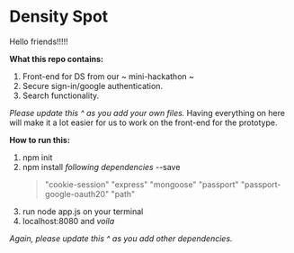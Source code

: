 # Density Spot 
Hello friends!!!!!

**What this repo contains:**
1) Front-end for DS from our ~ mini-hackathon ~
2) Secure sign-in/google authentication.
3) Search functionality. 

*Please update this ^ as you add your own files.* Having everything on here will make it a lot easier 
for us to work on the front-end for the prototype. 

**How to run this:**
1) npm init
2) npm install *following dependencies* --save 
   > "cookie-session"
   > "express"
   > "mongoose"
   > "passport"
   > "passport-google-oauth20"
   > "path"
3) run node app.js on your terminal 
4) localhost:8080 and *voila*

*Again, please update this ^ as you add other dependencies.* 

   


